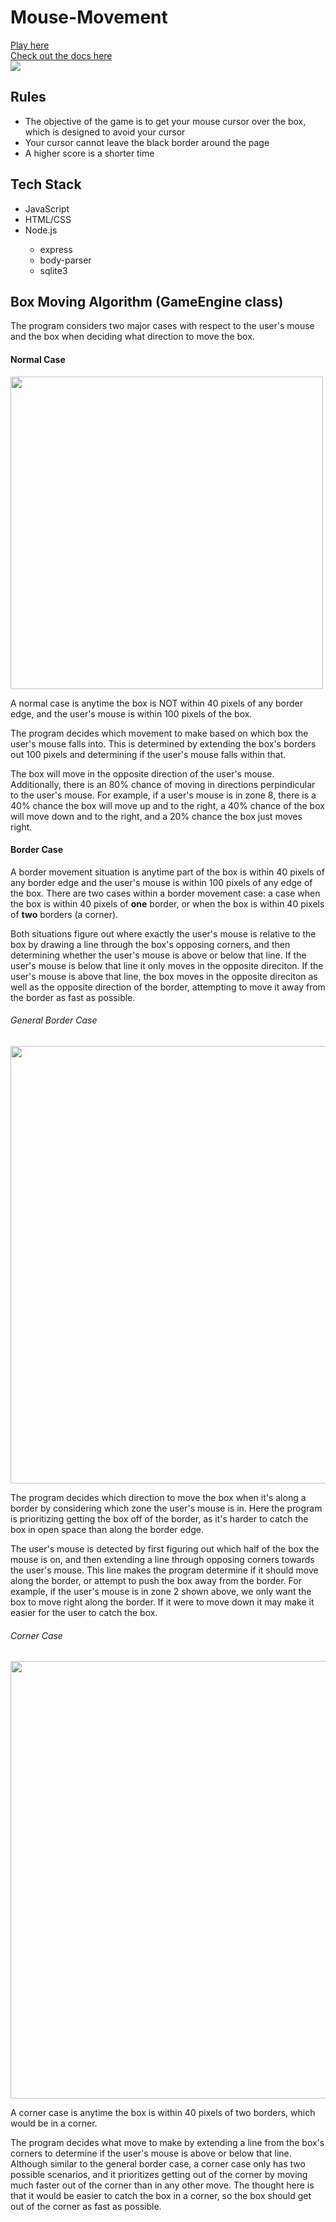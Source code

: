# Mouse-Movement

<a href="https://mouse-movement.liammahoney.me/">Play here</a><br>
<a href="https://mouse-movement.liammahoney.me/docs">Check out the docs here</a><br>
<img src="https://liammahoney.me/pics/mouse-movement.gif">
<h2>Rules</h2>
<ul>
  <li>The objective of the game is to get your mouse cursor over the box, which is designed to avoid your cursor</li>
  <li>Your cursor cannot leave the black border around the page</li>
  <li>A higher score is a shorter time</li>
</ul>
<h2>Tech Stack</h2>
<ul>
  <li>JavaScript</li>
  <li>HTML/CSS</li>
  <li>Node.js</li>
  <ul>
    <li>express</li>
    <li>body-parser</li>
    <li>sqlite3</li>
  </ul>
</ul>
<h2>Box Moving Algorithm (GameEngine class)</h2>
<p>The program considers two major cases with respect to the user's mouse and the box when deciding what direction to move the box.</p> 
<h4>Normal Case</h4>
<img width="500" src="http://mouse-movement.liammahoney.me/general-mouse-detection.png">
<p>A normal case is anytime the box is NOT within 40 pixels of any border edge, and the user's mouse is within 100 pixels of the box.</p>
<p>The program decides which movement to make based on which box the user's mouse falls into. This is determined by extending the box's borders out 100 pixels and determining if the user's mouse falls within that.</p>
<p>The box will move in the opposite direction of the user's mouse. Additionally, there is an 80% chance of moving in directions perpindicular to the user's mouse. For example, if a user's mouse is in zone 8, there is a 40% chance the box will  move up and to the right, a 40% chance of the box will move down and to the right, and a 20% chance the box just moves right.</p>
<h4>Border Case</h4>
<p>A border movement situation is anytime part of the box is within 40 pixels of any border edge and the user's mouse is within 100 pixels of any edge of the box. There are two cases within a border movement case: a case when the box is within 40 pixels of <b>one</b> border, or when the box is within 40 pixels of <b>two</b> borders (a corner).</p>
<p>Both situations figure out where exactly the user's mouse is relative to the box by drawing a line through the box's opposing corners, and then determining whether the user's mouse is above or below that line. If the user's mouse is below that line it only moves in the opposite direciton. If the user's mouse is above that line, the box moves in the opposite direciton as well as the opposite direction of the border, attempting to move it away from the border as fast as possible.
<h6>General Border Case</h6>
<img width="700" src="https://mouse-movement.liammahoney.me/border-situation.png">
<p>The program decides which direction to move the box when it's along a border by considering which zone the user's mouse is in. Here the program is prioritizing getting the box off of the border, as it's harder to catch the box in open space than along the border edge. </p>
<p>The user's mouse is detected by first figuring out which half of the box the mouse is on, and then extending a line through opposing corners towards the user's mouse. This line makes the program determine if it should move along the border, or attempt to push the box away from the border. For example, if the user's mouse is in zone 2 shown above, we only want the box to move right along the border. If it were to move down it may make it easier for the user to catch the box.</p>
<h6>Corner Case</h6>
<img width="700" src="https://mouse-movement.liammahoney.me/corner-situation.png">
<p>A corner case is anytime the box is within 40 pixels of two borders, which would be in a corner.</p>
<p>The program decides what move to make by extending a line from the box's corners to determine if the user's mouse is above or below that line. Although similar to the general border case, a corner case only has two possible scenarios, and it prioritizes getting out of the corner by moving much faster out of the corner than in any other move. The thought here is that it would be easier to catch the box in a corner, so the box should get out of the corner as fast as possible.</p>
